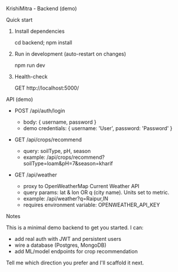 KrishiMitra - Backend (demo)

Quick start

1. Install dependencies

   cd backend; npm install

2. Run in development (auto-restart on changes)

   npm run dev

3. Health-check

   GET http://localhost:5000/

API (demo)

- POST /api/auth/login
  - body: { username, password }
  - demo credentials: { username: 'User', password: 'Password' }

- GET /api/crops/recommend
  - query: soilType, pH, season
  - example: /api/crops/recommend?soilType=loam&pH=7&season=kharif

- GET /api/weather
   - proxy to OpenWeatherMap Current Weather API
   - query params: lat & lon OR q (city name). Units set to metric.
   - example: /api/weather?q=Raipur,IN
   - requires environment variable: OPENWEATHER_API_KEY


Notes

This is a minimal demo backend to get you started. I can:
- add real auth with JWT and persistent users
- wire a database (Postgres, MongoDB)
- add ML/model endpoints for crop recommendation

Tell me which direction you prefer and I'll scaffold it next.
